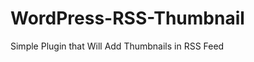WordPress-RSS-Thumbnail
=======================

Simple Plugin that Will Add Thumbnails in RSS Feed
